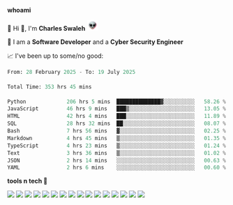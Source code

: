 **whoami**

🤪 Hi 👋, I'm **Charles Swaleh** <img src="alien.gif" height="25px">

🤖 I am a **Software Developer** and a **Cyber Security Engineer**

📈 I've been up to some/no good:

<!--START_SECTION:waka-->

```python
From: 28 February 2025 - To: 19 July 2025

Total Time: 353 hrs 45 mins

Python             206 hrs 5 mins  ██████████████▓░░░░░░░░░░   58.26 %
JavaScript         46 hrs 9 mins   ███▒░░░░░░░░░░░░░░░░░░░░░   13.05 %
HTML               42 hrs 4 mins   ███░░░░░░░░░░░░░░░░░░░░░░   11.89 %
SQL                28 hrs 32 mins  ██░░░░░░░░░░░░░░░░░░░░░░░   08.07 %
Bash               7 hrs 56 mins   ▓░░░░░░░░░░░░░░░░░░░░░░░░   02.25 %
Markdown           4 hrs 45 mins   ▒░░░░░░░░░░░░░░░░░░░░░░░░   01.35 %
TypeScript         4 hrs 23 mins   ▒░░░░░░░░░░░░░░░░░░░░░░░░   01.24 %
Text               3 hrs 36 mins   ▒░░░░░░░░░░░░░░░░░░░░░░░░   01.02 %
JSON               2 hrs 14 mins   ░░░░░░░░░░░░░░░░░░░░░░░░░   00.63 %
YAML               2 hrs 6 mins    ░░░░░░░░░░░░░░░░░░░░░░░░░   00.60 %
```

<!--END_SECTION:waka-->


**tools n tech 🔭**

![](https://img.shields.io/badge/OS-Linux-informational?style=flat&logo=linux&logoColor=white&color=800020)
![](https://img.shields.io/badge/Code-JavaScript-informational?style=flat&logo=javascript&logoColor=white&color=800020)
![](https://img.shields.io/badge/Code-Python-informational?style=flat&logo=python&logoColor=white&color=800020)
![](https://img.shields.io/badge/Code-C-informational?style=flat&logo=c&logoColor=white&color=800020)
![](https://img.shields.io/badge/Code-Ruby-informational?style=flat&logo=ruby&logoColor=white&color=800020)
![](https://img.shields.io/badge/Code-Go-informational?style=flat&logo=go&logoColor=white&color=800020)
![](https://img.shields.io/badge/Framework-React-informational?style=flat&logo=react&logoColor=white&color=800020)
![](https://img.shields.io/badge/Framework-Django-informational?style=flat&logo=django&logoColor=white&color=800020)
![](https://img.shields.io/badge/Framework-Flask-informational?style=flat&logo=flask&logoColor=white&color=800020)
![](https://img.shields.io/badge/Framework-Rails-informational?style=flat&logo=Ruby&logoColor=white&color=800020)
![](https://img.shields.io/badge/Shell-Bash-informational?style=flat&logo=gnu-bash&logoColor=white&color=800020)
![](https://img.shields.io/badge/DB-PostgreSQL-informational?style=flat&logo=postgresql&logoColor=white&color=800020)
![](https://img.shields.io/badge/DB-MySQL-informational?style=flat&logo=mysql&logoColor=white&color=800020)
![](https://img.shields.io/badge/CI/CD-Docker-informational?style=flat&logo=docker&logoColor=white&color=800020)
![](https://img.shields.io/badge/CI/CD-Kubernetes-informational?style=flat&logo=kubernetes&logoColor=white&color=800020)
![](https://img.shields.io/badge/CI/CD-Jenkins-informational?style=flat&logo=jenkins&logoColor=white&color=800020)

<!-- **stats 🔭**

[![Charles's GitHub stats](https://github-readme-stats.vercel.app/api?username=mashm3ll0w&count_private=true&show_icons=true&theme=maroongold&include_all_commits=true)](https://github.com/anuraghazra/github-readme-stats)             [![Top Langs](https://github-readme-stats.vercel.app/api/top-langs/?username=mashm3ll0w&layout=compact&theme=maroongold&langs_count=6)](https://github.com/anuraghazra/github-readme-stats) -->
